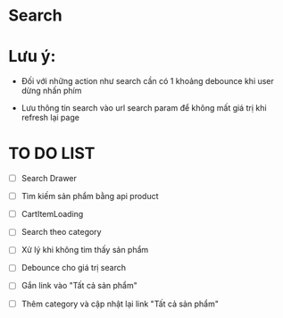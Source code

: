 # Search

# Lưu ý:

- Đối với những action như search cần có 1 khoảng debounce khi user dừng nhấn phím

- Lưu thông tin search vào url search param để không mất giá trị khi refresh lại page

# TO DO LIST

- [ ] Search Drawer

- [ ] Tìm kiếm sản phẩm bằng api product

- [ ] CartItemLoading

- [ ] Search theo category

- [ ] Xử lý khi không tim thấy sản phẩm

- [ ] Debounce cho giá trị search

- [ ] Gắn link vào "Tất cả sản phẩm"

- [ ] Thêm category và cập nhật lại link "Tất cả sản phẩm"

